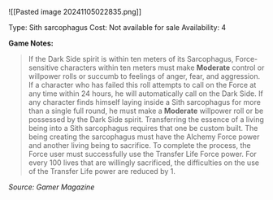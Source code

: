 ![[Pasted image 20241105022835.png]]

Type: Sith sarcophagus
Cost: Not available for sale
Availability: 4

**Game Notes:**
> If the Dark Side spirit is within ten meters of its Sarcophagus, Force-sensitive characters within ten meters must make **Moderate** control or willpower rolls or succumb to feelings of anger, fear, and aggression. If a character who has failed this roll attempts to call on the Force at any time within 24 hours, he will automatically call on the Dark Side. If any character finds himself laying inside a Sith sarcophagus for more than a single full round, he must make a **Moderate** willpower roll or be possessed by the Dark Side spirit. Transferring the essence of a living being into a Sith sarcophagus requires that one be custom built. The being creating the sarcophagus must have the Alchemy Force power and another living being to sacrifice. To complete the process, the Force user must successfully use the Transfer Life Force power. For every 100 lives that are willingly sacrificed, the difficulties on the use of the Transfer Life power are reduced by 1.

*Source: Gamer Magazine*